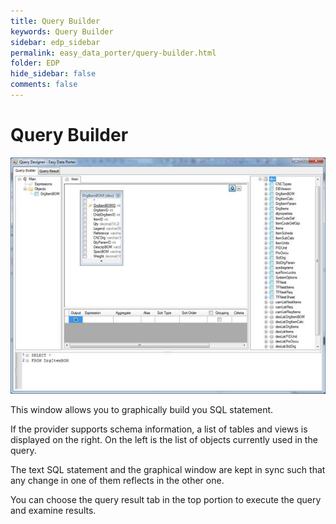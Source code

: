 ```yaml
---
title: Query Builder
keywords: Query Builder
sidebar: edp_sidebar
permalink: easy_data_porter/query-builder.html
folder: EDP
hide_sidebar: false
comments: false
---
```

# Query Builder

![](/images/querydesigner.jpg)

This window allows you to graphically build you SQL statement.

 

If the provider supports schema information, a list of tables and views is displayed on the right. On the left is the list of objects currently used in the query.

 

The text SQL statement and the graphical window are kept in sync such that any change in one of them reflects in the other one.

 

You can choose the query result tab in the top portion to execute the query and examine results.


